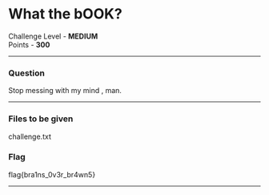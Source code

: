 # What the bOOK?
Challenge Level - __MEDIUM__  
Points - __300__

---
### Question
Stop messing with my mind , man.

---

### Files to be given
challenge.txt

### Flag
flag{bra1ns_0v3r_br4wn5}

---
